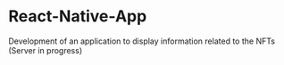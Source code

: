 # React-Native-App
Development of an application to display information related to the NFTs
(Server in progress)
